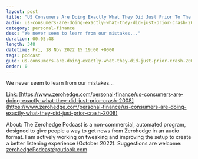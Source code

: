```yaml
---
layout: post
title: "US Consumers Are Doing Exactly What They Did Just Prior To The Crash Of 2008"
audio: us-consumers-are-doing-exactly-what-they-did-just-prior-crash-2008-0
category: personal-finance
desc: "We never seem to learn from our mistakes..."
duration: 00:05:48
length: 348
datetime: Fri, 18 Nov 2022 15:19:00 +0000
tags: podcast
guid: us-consumers-are-doing-exactly-what-they-did-just-prior-crash-2008-0
order: 0
---
```

We never seem to learn from our mistakes...

Link: [https://www.zerohedge.com/personal-finance/us-consumers-are-doing-exactly-what-they-did-just-prior-crash-2008](https://www.zerohedge.com/personal-finance/us-consumers-are-doing-exactly-what-they-did-just-prior-crash-2008)

About: The Zerohedge Podcast is a non-commercial, automated program, designed to give people a way to get news from Zerohedge in an audio format.  I am actively working on tweaking and improving the setup to create a better listening experience (October 2022).  Suggestions are welcome: [zerohedgePodcast@outlook.com](mailto:zerohedgePodcast@outlook.com)